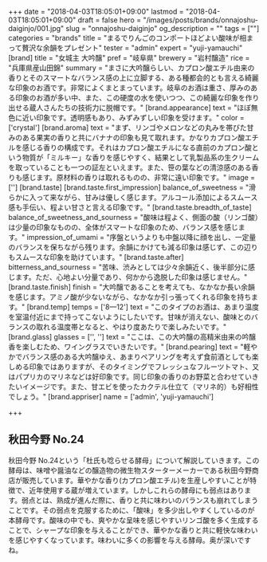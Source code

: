 +++
date = "2018-04-03T18:05:01+09:00"
lastmod = "2018-04-03T18:05:01+09:00"
draft = false
hero = "/images/posts/brands/onnajoshu-daiginjo/001.jpg"
slug = "onnajoshu-daiginjo"
og_description = ""
tags = [""]
categories = "brands"
title = "まるでりんごのコンポートほどよい酸味が相まって贅沢な余韻をプレゼント"
tester = "admin"
expert = "yuji-yamauchi"
[brand]
  title = "女城主 大吟醸"
  pref = "岐阜県"
  brewery = "岩村醸造"
  rice = "兵庫県産山田錦"
  summary = "まさに大吟醸らしい、カプロン酸エチル由来の香りとそのスマートなバランス感の上に立脚する、ある種都会的とも言える綺麗な印象のお酒です。非常によくまとまっています。岐阜のお酒は重さ、厚みのある印象のお酒が多い中、また、この硬度の水を使いつつ、この綺麗な印象を作り出せる蔵人さんたちの技術力に脱帽です。"
  [brand.appearance]
    text = "ほぼ無色に近い印象です。透明感もあり、みずみずしい印象を受けます。"
    color = ['crystal']
  [brand.aroma]
    text = "まず、リンゴやメロンなどの丸みを帯びた甘みのある果実の香りと共にバナナの印象も見て取れます。かなりカプロン酸エチルを感じる香りの構成です。それはカプロン酸エチルになる直前のカプロン酸という物質が「ミルキー」な香りを感じやすく、結果として乳製品系の生クリームを取っていることも一つの証左といえます。また、笹の葉などの清涼感のある香りも感じます。原材料の香りは取れるものの、非常に遠い印象です。"
    image = ['']
  [brand.taste]
    [brand.taste.first_impression]
      balance_of_sweetness = "滑らかに入って来ながら、甘みは優しく感じます。アルコール添加によるスムース感も手伝い、程よい甘さと言える印象です。"
    [brand.taste.breadth_of_taste]
      balance_of_sweetness_and_sourness = "酸味は程よく、側面の酸（リンゴ酸）は少量の印象なものの、全体がスマートな印象のため、バランス感を感じます。"
      impression_of_umami = "序盤というよりも中盤以降に顔を出し、一定量のバランスを保ちながら残ります。余韻にかけても減る印象は感じず、この辺りもスムースな印象を助けています。"
    [brand.taste.after]
      bitterness_and_sourness = "苦味、渋みとしては少々余韻近く、後半部分に感じます。ただ、心地よい分量であり、何かから逸脱した印象は感じません。"
    [brand.taste.finish]
      finish = "大吟醸であることを考えても、なかなか長い余韻を感じます。アミノ酸が少ないながら、なかなか引っ張ってくれる印象を持ちます。"
  [brand.temp]
    temps = ['8—12']
    text = "このタイプのお酒は、あまり温度を室温付近にまで持ってこないようにしたいです。甘味が消えない、酸味とのバランスの取れる温度帯となると、やはり度あたりで楽しみたいです。"
  [brand.glass]
    glasses = ['', '']
    text = "ここは、この大吟醸の高精米由来の吟醸香を楽しむため、ワイングラスでいきたいです。"
  [brand.pearing]
    text = "軽やかでバランス感のある大吟醸ゆえ、あまりペアリングを考えず食前酒としても楽しめる印象ではありますが、そのタイミングでフレッシュなフルーツトマト、又はパプリカのマリネなどは好印象です。同じ印象の香りのお野菜と合わせていきたいイメージです。また、甘エビを使ったカクテル仕立て（マリネ的）も好相性でしょう。"
  [brand.appriser]
    name = ['admin', 'yuji-yamauchi']

+++

## 秋田今野 No.24

秋田今野 No.24という「杜氏も唸らせる酵母」について解説していきます。この酵母は、味噌や醤油などの醸造物の微生物スターターメーカーである秋田今野商店が販売しています。華やかな香り(カプロン酸エチル)を生産しやすいことが特徴で、近年使用する蔵が増えています。しかしこれらの酵母にも弱点はあります。弱点とは、熟成が進んだ際に、香りと共に味わいのバランスも崩れてしまうことです。その弱点を克服するために、「酸味」を多少出しやすくしているのが本酵母です。酸味の中でも、爽やかな呈味を感じやすいリンゴ酸を多く生成することで、シャープな印象を与えることができ、華やかな香りと共に軽快な味わいを感じやすくなっています。味わいに多くの影響を与える酵母。奥が深いですね。